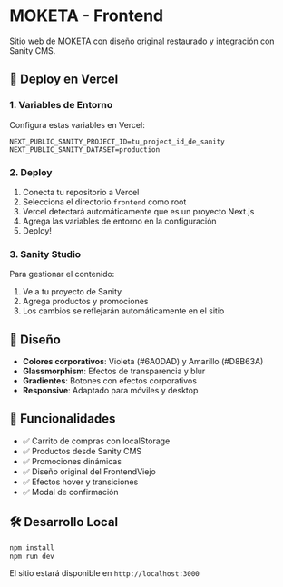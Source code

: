 # MOKETA - Frontend

Sitio web de MOKETA con diseño original restaurado y integración con Sanity CMS.

## 🚀 Deploy en Vercel

### 1. Variables de Entorno

Configura estas variables en Vercel:

```
NEXT_PUBLIC_SANITY_PROJECT_ID=tu_project_id_de_sanity
NEXT_PUBLIC_SANITY_DATASET=production
```

### 2. Deploy

1. Conecta tu repositorio a Vercel
2. Selecciona el directorio `frontend` como root
3. Vercel detectará automáticamente que es un proyecto Next.js
4. Agrega las variables de entorno en la configuración
5. Deploy!

### 3. Sanity Studio

Para gestionar el contenido:

1. Ve a tu proyecto de Sanity
2. Agrega productos y promociones
3. Los cambios se reflejarán automáticamente en el sitio

## 🎨 Diseño

- **Colores corporativos**: Violeta (#6A0DAD) y Amarillo (#D8B63A)
- **Glassmorphism**: Efectos de transparencia y blur
- **Gradientes**: Botones con efectos corporativos
- **Responsive**: Adaptado para móviles y desktop

## 📱 Funcionalidades

- ✅ Carrito de compras con localStorage
- ✅ Productos desde Sanity CMS
- ✅ Promociones dinámicas
- ✅ Diseño original del FrontendViejo
- ✅ Efectos hover y transiciones
- ✅ Modal de confirmación

## 🛠️ Desarrollo Local

```bash
npm install
npm run dev
```

El sitio estará disponible en `http://localhost:3000`